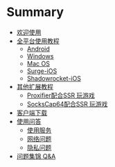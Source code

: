 # Summary

* [欢迎使用](README.md)
* [全平台使用教程]()
  * [Android](quan-ping-tai-shi-yong-jiao-cheng/androidduan-shi-yong-jiao-cheng.md)
  * [Windows](quan-ping-tai-shi-yong-jiao-cheng/windowsshi-yong-jiao-cheng.md)
  * [Mac OS](quan-ping-tai-shi-yong-jiao-cheng/macshi-yong-jiao-cheng.md)
  * [Surge-iOS](quan-ping-tai-shi-yong-jiao-cheng/iosduan-shi-yong-jiao-cheng.md)
  * [Shadowrocket-iOS](quan-ping-tai-shi-yong-jiao-cheng/shadowrocket-ios.md)
* [其他扩展教程]()
  * [Proxifier配合SSR  玩游戏](kuo-zhan-jiao-cheng/proxifierpei-he-ssr-wan-you-xi.md)
  * [SocksCap64配合SSR 玩游戏](kuo-zhan-jiao-cheng/sockscap64pei-he-ssr-wan-you-xi.md)
* [客户端下载](xia-zai-di-zhi.md)
* [使用问答]()
  * [使用服务](qi-ta-wen-ti/shi-yong-fu-wu.md)
  * [网络问题](qi-ta-wen-ti/wang-luo-wen-ti.md)
  * [隐私问题](qi-ta-wen-ti/yin-si-wen-ti.md)
* [问题集锦 Q&A](wen-ti-ji-jin-q-and-a.md)



